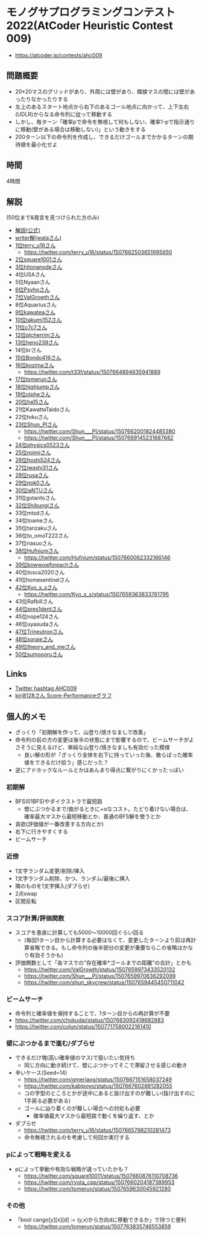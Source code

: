 # モノグサプログラミングコンテスト2022(AtCoder Heuristic Contest 009)
- https://atcoder.jp/contests/ahc009

## 問題概要
- 20*20マスのグリッドがあり、外周には壁があり、隣接マスの間には壁があったりなかったりする
- 左上のあるスタート地点から右下のあるゴール地点に向かって、上下左右(UDLR)からなる命令列に従って移動する
- しかし、毎ターン「確率pで命令を無視して何もしない、確率1-pで指示通りに移動(壁がある場合は移動しない)」という動きをする
- 200ターン以下の命令列を作成し、できるだけゴールまでかかるターンの期待値を最小化せよ

## 時間
4時間

## 解説
(50位まで&発言を見つけられた方のみ)

- [解説(公式)](https://atcoder.jp/contests/ahc009/editorial)
- [writer解(wataさん)](https://twitter.com/wata_orz/status/1507660020963414016)
- [1位terry_u16さん](https://twitter.com/terry_u16/status/1507660599001780226)
    - https://twitter.com/terry_u16/status/1507662503651995650
- [2位square1001さん](https://twitter.com/square10011/status/1507660876110708736)
- [3位hitonanodeさん](https://twitter.com/rsat__m/status/1507663533139718145)
- 4位USAさん
- 5位Nyaanさん
- [6位Psyhoさん](https://twitter.com/FakePsyho/status/1507664421132324869)
- [7位ValGrowthさん](https://twitter.com/ValGrowth/status/1507659973433520132)
- 8位Aquariusさん
- [9位kawateaさん](https://twitter.com/kawatea03/status/1507660902794817537)
- [10位takumi152さん](https://twitter.com/takumi152/status/1507661320367538176)
- [11位c7c7さん](https://twitter.com/C7C7LL/status/1507660174470787073)
- [12位plcherrimさん](https://twitter.com/plcherrim/status/1507663997289451521)
- [13位heno239さん](https://twitter.com/heno_code/status/1507659870123700226)
- 14位krさん
- [15位Bondo416さん](https://twitter.com/bond_cmprog/status/1507659214902407172)
- [16位kozimaさん](https://twitter.com/t33f/status/1507659014636974086)
    - https://twitter.com/t33f/status/1507664894635941889
- [17位tomerunさん](https://twitter.com/tomerun/status/1507659630045921280)
- [18位highjumpさん](https://twitter.com/highjump_425/status/1507662711202926600)
- [19位olpheさん](https://twitter.com/_olphe/status/1507659331638276110)
- [20位ha15さん](https://twitter.com/ha15p/status/1507663493272850433)
- 21位KawattaTaidoさん
- 22位tokuさん
- [23位Shun_PIさん](https://twitter.com/Shun___PI/status/1507659970636292099)
    - https://twitter.com/Shun___PI/status/1507662001824485380
    - https://twitter.com/Shun___PI/status/1507669145231687682
- [24位physics0523さん](https://twitter.com/butsurizuki/status/1507661093166260231)
- [25位noimiさん](https://twitter.com/noimi_kyopro/status/1507659006747512836)
- [26位hoshi524さん](https://twitter.com/hoshi524/status/1507667761350475778)
- [27位iwashi31さん](https://twitter.com/iwashi31/status/1507664742110085121)
- [28位rusaさん](https://twitter.com/rusa6111/status/1507666559669800961)
- [29位nok0さん](https://twitter.com/nok0_kyopro/status/1507658979475828736)
- [30位iaNTUさん](https://twitter.com/iaNTU_/status/1507659307533303812)
- 31位gotantoさん
- [32位Shibungiさん](https://twitter.com/Shibungi_kyopro/status/1507659462165016576)
- 33位mtsdさん
- 34位toameさん
- 35位tanzakuさん
- 36位to_omoT222さん
- 37位nasuoさん
- [38位Hufniumさん](https://twitter.com/Hufnium/status/1507659693678039040)
    - https://twitter.com/Hufnium/status/1507660062332166146
- [39位bowwowforeachさん](https://twitter.com/bowwowforeach/status/1507661031648096263)
- 40位tosca2020さん
- 41位homesentinelさん
- [42位Kyo_s_sさん](https://twitter.com/Kyo_s_s/status/1507658893287358470)
    - https://twitter.com/Kyo_s_s/status/1507659363833761795
- 43位Rafbillさん
- [44位pres1dentさん](https://twitter.com/Preds1dent/status/1507666214687969281)
- 45位nope124さん
- 46位uyasudaさん
- [47位Trineutronさん](https://twitter.com/trineutron/status/1507661736429916162)
- [48位soraieさん](https://twitter.com/soraie_/status/1507669693502406656)
- [49位theory_and_meさん](https://twitter.com/theory_and_me/status/1507659669854363654)
- [50位sumoooruさん](https://twitter.com/sumoooru/status/1507660018547847170)

## Links
- [Twitter hashtag AHC009](https://twitter.com/hashtag/AHC009)
- [kiri8128さん Score-Performanceグラフ](https://twitter.com/kiri8128/status/1507727139902455808)

## 個人的メモ
- ざっくり「初期解を作って、山登り/焼きなましで改善」
- 命令列の前の方の変更は後半の状態にまで影響するので、ビームサーチがよさそうに見えるけど、単純な山登り/焼きなましも有効だった模様
    - 良い解の形が「ざっくり全体を右下に持っていった後、散らばった確率値をできるだけ拾う」感じだった？
- 逆にアドホックなルールとかはあんまり得点に繋がりにくかったっぽい

### 初期解
- BFS(01BFS)やダイクストラで最短路
    - 壁にぶつかるまで/曲がるときに+αなコスト。たどり着けない場合は、確率最大マスから最短移動とか、普通のBFS解を使うとか
- 貪欲(評価値が一番改善する方向とか)
- 右下に行きやすくする
- ビームサーチ

### 近傍
- 1文字ランダム変更/削除/挿入
- 1文字ランダム削除、かつ、ランダム/最後に挿入
- 隣のものを1文字挿入(ダブらせ)
- 2点swap
- 区間反転

### スコア計算/評価関数
- スコアを愚直に計算しても5000～10000回ぐらい回る
    - (毎回1ターン目から計算する必要はなくて、変更したターンより前は再計算省略できる。もし命令列の後半部分の変更が重要ならこの省略はかなり有効そうかも)
- 評価関数として「各マスでの"存在確率*ゴールまでの距離"の合計」とかも
    - https://twitter.com/ValGrowth/status/1507659973433520132
    - https://twitter.com/Shun___PI/status/1507659970636292099
    - https://twitter.com/shun_skycrew/status/1507659445450711042

### ビームサーチ
- 命令列と確率値を保持することで、1ターン目からの再計算が不要
- https://twitter.com/chokudai/status/1507663092418682883
- https://twitter.com/colun/status/1507717580022161410


### 壁にぶつかるまで進む/ダブらせ
- できるだけ塊(高い確率値のマス)で扱いたい気持ち
    - 同じ方向に動き続けて、壁にぶつかってそこで滞留させる感じの動き
- 辛いケース(Seed=14)
    - https://twitter.com/gmeriaog/status/1507667151658037249
    - https://twitter.com/kabipoyo/status/1507667602881282055
    - コの字型のところとかが途中にあると抜け出すのが難しい(抜け出すのに1手戻る必要がある)
    - ゴールに辿り着くのが難しい場合への対処も必要
        - 確率値最大マスから最短路で動くを繰り返す、とか
- ダブらせ
    - https://twitter.com/terry_u16/status/1507665798210281473
    - 命令無視されるのを考慮して何回か実行する

### pによって戦略を変える
- pによって挙動や有効な戦略が違っていたかも？
    - https://twitter.com/square10011/status/1507660876110708736
    - https://twitter.com/ryota_cpp/status/1507660204187389953
    - https://twitter.com/tomerun/status/1507659630045921280

### その他
- 「bool cango[y][x][d] := (y,x)から方向dに移動できるか」で持つと便利
    - https://twitter.com/tomerun/status/1507763835746553859
